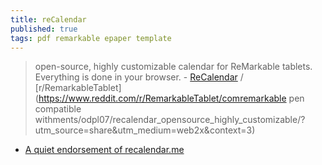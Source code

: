 ```yaml
---
title: reCalendar
published: true
tags: pdf remarkable epaper template
---
```

>  open-source, highly customizable calendar for ReMarkable tablets. Everything is done in your browser. - [ReCalendar](https://recalendar.me/) / [r/RemarkableTablet](https://www.reddit.com/r/RemarkableTablet/comremarkable pen compatible withments/odpl07/recalendar_opensource_highly_customizable/?utm_source=share&utm_medium=web2x&context=3)

- [A quiet endorsement of recalendar.me](https://www.reddit.com/r/RemarkableTablet/comments/vfcddu/a_quiet_endorsement_of_recalendarme/)
